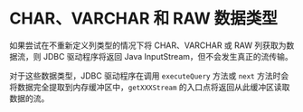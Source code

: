 CHAR、VARCHAR 和 RAW 数据类型 
============================================

如果尝试在不重新定义列类型的情况下将 CHAR、VARCHAR 或 RAW 列获取为数据流，则 JDBC 驱动程序将返回 Java InputStream，但不会发生真正的流传输。

对于这些数据类型，JDBC 驱动程序在调用 `executeQuery` 方法或 `next` 方法时会将数据完全提取到内存缓冲区中，`getXXXStream` 的入口点将返回从此缓冲区读取数据的流。
